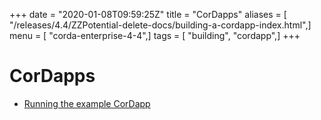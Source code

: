 +++
date = "2020-01-08T09:59:25Z"
title = "CorDapps"
aliases = [ "/releases/4.4/ZZPotential-delete-docs/building-a-cordapp-index.html",]
menu = [ "corda-enterprise-4-4",]
tags = [ "building", "cordapp",]
+++


# CorDapps


* [Running the example CorDapp](tutorial-cordapp.md)



